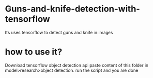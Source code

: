 # Guns-and-knife-detection-with-tensorflow
Its uses tensorflow to detect guns and knife in images

# how to use it?
Download tensorflow object detection api 
paste content of this folder in model>research>object detection.
run the script and you are done
